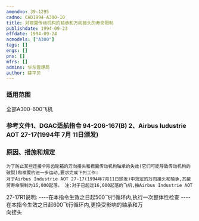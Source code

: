 ```yaml
---
amendno: 39-1295  
cadno: CAD1994-A300-10  
title: 对襟翼传动机构的轴承和万向接头的寿命限制  
publishdate: 1994-09-23  
effdate: 1994-09-24  
acmodels: ["A300"]  
tags: []  
engs: []  
pns: []  
mfrs: []  
admins: 华东管理局  
author: 薛平贝  
---
```

  
### 适用范围  
全部A300-600飞机  
  
<!--more-->  
### 参考文件1、DGAC适航指令 94-206-167(B) 2、Airbus Iudustrie AOT 27-17(1994年 7月 11日颁发)  
  
### 原因、措施和规定  
    为了防止某些连接伞形齿轮箱的万向接头和襟翼传动机构轴承的失效(它们可能导致传动机构的破裂)和襟翼的进一步运动,要求完成下列工作:  
    对于Airbus Industrie AOT 27-17(1994年7月11日颁发)中规定的万向接头和轴承,其疲劳寿命限制为16,000起落。 注:对于已超过16,000起落的飞机,按Airbus Industrie AOT  
27-17R1说明:     ----在本指令生效之日起500飞行循环内,执行一次整体性检查     ----在本指令生效之日起600飞行循环内,更换受影响的轴承和万  
向接头  
